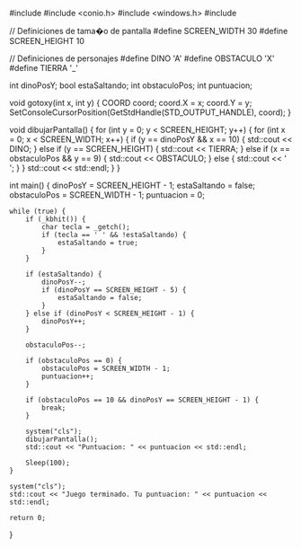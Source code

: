  #include <iostream>
#include <conio.h>
#include <windows.h>
#include <vector>

// Definiciones de tama�o de pantalla
#define SCREEN_WIDTH 30 
#define SCREEN_HEIGHT 10

// Definiciones de personajes
#define DINO 'A'
#define OBSTACULO 'X'
#define TIERRA '_'

int dinoPosY;
bool estaSaltando;
int obstaculoPos;
int puntuacion;                                      

void gotoxy(int x, int y) {
    COORD coord;
    coord.X = x;
    coord.Y = y;
    SetConsoleCursorPosition(GetStdHandle(STD_OUTPUT_HANDLE), coord);
}

void dibujarPantalla() {
    for (int y = 0; y < SCREEN_HEIGHT; y++) {
        for (int x = 0; x < SCREEN_WIDTH; x++) {
            if (y == dinoPosY && x == 10) {
                std::cout << DINO;
            } else if (y == SCREEN_HEIGHT) {
                std::cout << TIERRA;
            } else if (x == obstaculoPos && y == 9) {
                std::cout << OBSTACULO;
            } else {
                std::cout << ' ';
            }
        }
        std::cout << std::endl;
    }
}

int main() {
    dinoPosY = SCREEN_HEIGHT - 1;
    estaSaltando = false;
    obstaculoPos = SCREEN_WIDTH - 1;
    puntuacion = 0;

    while (true) {
        if (_kbhit()) {
            char tecla = _getch();
            if (tecla == ' ' && !estaSaltando) {
                estaSaltando = true;
            }
        }

        if (estaSaltando) {
            dinoPosY--;
            if (dinoPosY == SCREEN_HEIGHT - 5) {
                estaSaltando = false;
            }
        } else if (dinoPosY < SCREEN_HEIGHT - 1) {
            dinoPosY++;
        }

        obstaculoPos--;

        if (obstaculoPos == 0) {
            obstaculoPos = SCREEN_WIDTH - 1;
            puntuacion++;
        }

        if (obstaculoPos == 10 && dinoPosY == SCREEN_HEIGHT - 1) {
            break;
        }

        system("cls");
        dibujarPantalla();
        std::cout << "Puntuacion: " << puntuacion << std::endl;

        Sleep(100);
    }

    system("cls");
    std::cout << "Juego terminado. Tu puntuacion: " << puntuacion << std::endl;

    return 0;
}
